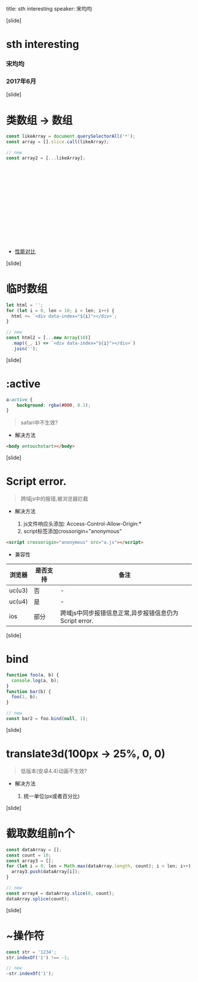 title: sth interesting
speaker: 宋均均

[slide]

# sth interesting
### 宋均均
### 2017年6月

[slide]

# 类数组 -> 数组

```js
const likeArray = document.querySelectorAll('*');
const array = [].slice.call(likeArray);

// new
const array2 = [...likeArray];
```

<div style="background: url(https://github.com/soneway/new-get/raw/master/img/1.png) no-repeat; height: 206px; "></div>

- [性能对比](https://soneway.github.io/js/perf.html)

[slide]

# 临时数组

```js
let html = '';
for (let i = 0, len = 10; i < len; i++) {
  html += `<div data-index="${i}"></div>`;
}

// new
const html2 = [...new Array(10)]
  .map((_, i) => `<div data-index="${i}"></div>`)
  .join('');
```

[slide]

# :active

```scss
a:active {
    background: rgba(#000, 0.1);
}
```

> safari中不生效?

- 解决方法

```html
<body ontouchstart></body>
```

[slide]

# Script error.

> 跨域js中的报错,被浏览器拦截

- 解决方法

  1. js文件响应头添加: Access-Control-Allow-Origin:*
  1. script标签添加crossorigin="anonymous"
  
```html
<script crossorigin="anonymous" src="a.js"></script>
```

- 兼容性

浏览器 | 是否支持 | 备注
---|---|---
uc(u3) | 否 | -
uc(u4) | 是 | -
ios | 部分 | 跨域js中同步报错信息正常,异步报错信息仍为Script error.

[slide]

# bind

```js
function foo(a, b) {
  console.log(a, b);
}
function bar(b) {
  foo(1, b);
}

// new
const bar2 = foo.bind(null, 1);
```

[slide]

# translate3d(100px -> 25%, 0, 0)

> 低版本(安卓4.4)动画不生效?

- 解决方法

  1. 统一单位(px或者百分比)

[slide]

# 截取数组前n个

```js
const dataArray = [];
const count = 10;
const array3 = [];
for (let i = 0, len = Math.max(dataArray.length, count); i < len; i++) {
  array3.push(dataArray[i]);
}

// new
const array4 = dataArray.slice(0, count);
dataArray.splice(count);
```

[slide]

# ~操作符

```js
const str = '1234';
str.indexOf('1') !== -1;

// new
~str.indexOf('1');
```
